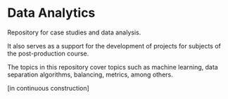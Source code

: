 # Data Analytics 

Repository for case studies and data analysis.

It also serves as a support for the development of projects for subjects of the post-production course.

The topics in this repository cover topics such as machine learning, data separation algorithms, balancing, metrics, among others.

[in continuous construction]

